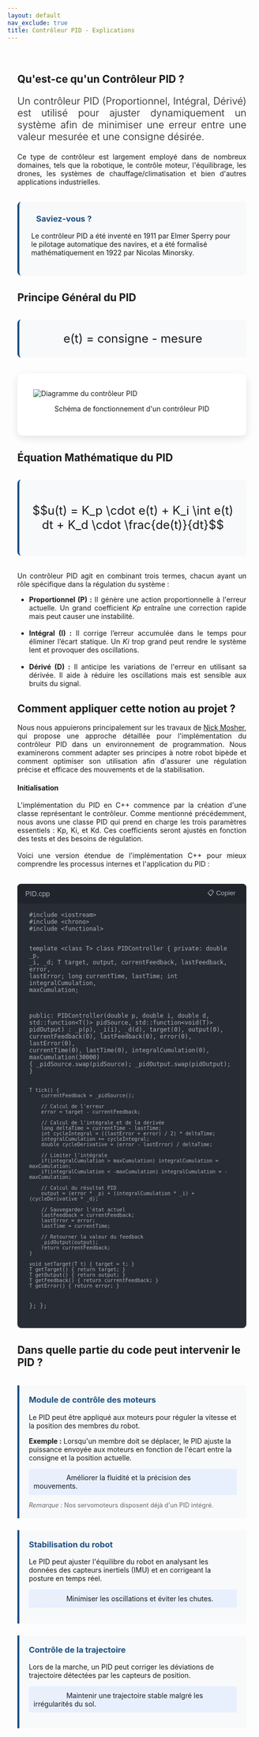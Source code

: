 ```yaml
---
layout: default
nav_exclude: true
title: Contrôleur PID - Explications
---
```


<!-- KaTeX CDN -->
<link rel="stylesheet" href="https://cdn.jsdelivr.net/npm/katex@0.16.8/dist/katex.min.css">
<script defer src="https://cdn.jsdelivr.net/npm/katex@0.16.8/dist/katex.min.js"></script>
<script defer src="https://cdn.jsdelivr.net/npm/katex@0.16.8/dist/contrib/auto-render.min.js"
    onload="renderMathInElement(document.body);"></script>

<style>
:root {
    --primary-color:rgb(28, 80, 131);
    --secondary-color:rgb(28, 80, 131);;
    --accent-color: rgb(28, 80, 131);;
}

.pid-container {
    max-width: 1200px;
    margin: 0 auto;
    padding: 20px;
}

.pid-equation {
    background-color: white;
    border-radius: 10px;
    padding: 2rem;
    box-shadow: 0 5px 15px rgba(0,0,0,0.1);
    margin: 2rem 0;
    border-left: 5px solid var(--accent-color);
}

.math-equation {
    font-size: 1.5rem;
    text-align: center;
    margin: 2rem 0;
    padding: 1.5rem;
    background-color: #f8f9fa;
    border-radius: 8px;
    border-left: 4px solid var(--primary-color);
}

.diagram-container {
    background-color: white;
    padding: 2rem;
    border-radius: 10px;
    box-shadow: 0 5px 15px rgba(0,0,0,0.1);
    margin: 2rem 0;
}

.did-you-know {
    background-color: #f8f9fa;
    border-left: 4px solid var(--primary-color);
    border-radius: 8px;
    padding: 1.5rem;
    margin: 2rem 0;
}

.pid-application {
    display: flex;
    flex-direction: column;
    gap: 1.5rem;
}

.application-card {
    background: #f8f9fa;
    border-left: 4px solid rgb(28, 80, 131);
    padding: 1.2rem;
    border-radius: 0 4px 4px 0;
}

.application-card h3 {
    margin-top: 0;
    color: rgb(28, 80, 131);
}

.goal {
    background: #e8f0fe;
    padding: 0.6rem;
    border-radius: 4px;
    margin: 0.8rem 0;
}

.goal .label {
    font-weight: bold;
    color: rgb(240, 240, 240);
}

.note {
    font-size: 0.9em;
    color: #666;
    margin-top: 0.8rem;
}

.did-you-know h3 {
    color: var(--primary-color);
    margin-top: 0;
}

.did-you-know i {
    margin-right: 10px;
}

.justified-text {
    text-align: justify;
}

.code-container {
    background-color: #282c34;
    color: #abb2bf;
    border-radius: 8px;
    padding: 1.5rem;
    font-family: 'Consolas', 'Monaco', monospace;
    margin: 2rem 0;
    position: relative;
}

.code-header {
    background-color: #21252b;
    padding: 0.5rem 1rem;
    border-radius: 8px 8px 0 0;
    margin: -1.5rem -1.5rem 1rem -1.5rem;
    display: flex;
    justify-content: space-between;
    align-items: center;
    color: #abb2bf;
    font-family: sans-serif;
}

.code-header button:hover {
    color: white;
}

pre {
    margin: 0;
    white-space: pre-wrap;
}

.lead {
    font-size: 1.25rem;
    font-weight: 300;
}

code {
    font-family: inherit;
}

hr {
    border: none;
    height: 2px;
    background: linear-gradient(90deg, var(--primary-color), rgba(28, 80, 131, 0.2));
    margin: 1.5rem 0;
}

</style>

<div class="pid-container">
    <!-- Introduction -->
    <section id="introduction">
        <h2>Qu'est-ce qu'un Contrôleur PID ?</h2>
        <p class="lead justified-text">
            Un contrôleur PID (Proportionnel, Intégral, Dérivé) est utilisé pour ajuster dynamiquement un système afin de minimiser une erreur entre une valeur mesurée et une consigne désirée.
        </p>
        <p class="justified-text">
            Ce type de contrôleur est largement employé dans de nombreux domaines, tels que la robotique, le contrôle moteur, l'équilibrage, les drones, les systèmes de chauffage/climatisation et bien d'autres applications industrielles.
        </p>
        <div class="did-you-know">
            <h3><i class="bi bi-lightbulb"></i> Saviez-vous ?</h3>
            <p>
                Le contrôleur PID a été inventé en 1911 par Elmer Sperry pour le pilotage automatique des navires, et a été formalisé mathématiquement en 1922 par Nicolas Minorsky.
            </p>
        </div>
    </section>
    <!-- Principe Général du PID -->
    <section id="principe">
        <h2>Principe Général du PID</h2>
        <div class="math-equation">
            e(t) = consigne - mesure
        </div>
        <div class="diagram-container">
            <img src="{{ site.baseurl }}/assets/img/etude_algo/pid.jpg" alt="Diagramme du contrôleur PID" class="img-fluid">
            <p class="text-muted" style="text-align: center;">Schéma de fonctionnement d'un contrôleur PID</p>
        </div>
        <h2>Équation Mathématique du PID</h2>
        <div class="math-equation">
            <p>$$u(t) = K_p \cdot e(t) + K_i \int e(t) dt + K_d \cdot \frac{de(t)}{dt}$$</p>
        </div>
        <p class="justified-text">
            Un contrôleur PID agit en combinant trois termes, chacun ayant un rôle spécifique dans la régulation du système :
        </p>
        <ul class="justified-text">
            <li><strong>Proportionnel (P) :</strong> Il génère une action proportionnelle à l'erreur actuelle. Un grand coefficient <em>Kp</em> entraîne une correction rapide mais peut causer une instabilité.</li><br>
            <li><strong>Intégral (I) :</strong> Il corrige l’erreur accumulée dans le temps pour éliminer l’écart statique. Un <em>Ki</em> trop grand peut rendre le système lent et provoquer des oscillations.</li><br>
            <li><strong>Dérivé (D) :</strong> Il anticipe les variations de l'erreur en utilisant sa dérivée. Il aide à réduire les oscillations mais est sensible aux bruits du signal.</li>
        </ul>
    </section>
    <!-- Application au projet -->
    <section id="application_projet">
        <h2>Comment appliquer cette notion au projet ?</h2>
        <p style="text-align: justify;"> Nous nous appuierons principalement sur les travaux de <a href="https://github.com/nicholastmosher/PID" target="_blank">Nick Mosher</a>, qui propose une approche détaillée pour l'implémentation du contrôleur PID dans un environnement de programmation. Nous examinerons comment adapter ses principes à notre robot bipède et comment optimiser son utilisation afin d'assurer une régulation précise et efficace des mouvements et de la stabilisation. </p>
        <h4><strong>Initialisation</strong></h4>
        <div class="justified-text">
        L'implémentation du PID en C++ commence par la création d'une classe représentant le contrôleur. Comme mentionné précédemment, nous avons une classe PID qui prend en charge les trois paramètres essentiels : Kp, Ki, et Kd. Ces coefficients seront ajustés en fonction des tests et des besoins de régulation.<br><br>
        Voici une version étendue de l'implémentation C++ pour mieux comprendre les processus internes et l'application du PID :</div>
        <div class="code-container">
            <div class="code-header">
                <span>PID.cpp</span>
                <button onclick="copyCode()" style="background:none;border:none;color:inherit;cursor:pointer;">📋 Copier</button>
            </div>
            <pre><code>#include &lt;iostream&gt;
#include &lt;chrono&gt;
#include &lt;functional&gt;

template &lt;class T&gt;
class PIDController {
private:
    double _p, _i, _d;
    T target, output, currentFeedback, lastFeedback, error, lastError;
    long currentTime, lastTime;
    int integralCumulation, maxCumulation;
    
public:
    PIDController(double p, double i, double d, std::function<T()> pidSource, std::function<void(T)> pidOutput)
        : _p(p), _i(i), _d(d), target(0), output(0), currentFeedback(0), lastFeedback(0), error(0), lastError(0),
          currentTime(0), lastTime(0), integralCumulation(0), maxCumulation(30000) {
        _pidSource.swap(pidSource);
        _pidOutput.swap(pidOutput);
    }

    T tick() {
        currentFeedback = _pidSource();
        
        // Calcul de l'erreur
        error = target - currentFeedback;

        // Calcul de l'intégrale et de la dérivée
        long deltaTime = currentTime - lastTime;
        int cycleIntegral = ((lastError + error) / 2) * deltaTime;
        integralCumulation += cycleIntegral;
        double cycleDerivative = (error - lastError) / deltaTime;

        // Limiter l'intégrale
        if(integralCumulation > maxCumulation) integralCumulation = maxCumulation;
        if(integralCumulation < -maxCumulation) integralCumulation = -maxCumulation;

        // Calcul du résultat PID
        output = (error * _p) + (integralCumulation * _i) + (cycleDerivative * _d);
        
        // Sauvegarder l'état actuel
        lastFeedback = currentFeedback;
        lastError = error;
        lastTime = currentTime;

        // Retourner la valeur du feedback
        _pidOutput(output);
        return currentFeedback;
    }

    void setTarget(T t) { target = t; }
    T getTarget() { return target; }
    T getOutput() { return output; }
    T getFeedback() { return currentFeedback; }
    T getError() { return error; }
};
};</code></pre>
        </div>
<h2>Dans quelle partie du code peut intervenir le PID ?</h2><br>

<div class="pid-application">
    <div class="application-card">
        <h3>Module de contrôle des moteurs</h3>
        <p>Le PID peut être appliqué aux moteurs pour réguler la vitesse et la position des membres du robot.</p>
        <p><strong>Exemple :</strong> Lorsqu'un membre doit se déplacer, le PID ajuste la puissance envoyée aux moteurs en fonction de l'écart entre la consigne et la position actuelle.</p>
        <div class="goal">
            <span class="label">Objectif :</span> Améliorer la fluidité et la précision des mouvements.
        </div>
        <div class="note">
            <em>Remarque :</em> Nos servomoteurs disposent déjà d'un PID intégré.
        </div>
    </div>
    <div class="application-card">
        <h3>Stabilisation du robot</h3>
        <p>Le PID peut ajuster l'équilibre du robot en analysant les données des capteurs inertiels (IMU) et en corrigeant la posture en temps réel.</p>
        <div class="goal">
            <span class="label">Objectif :</span> Minimiser les oscillations et éviter les chutes.
        </div>
    </div>
    <div class="application-card">
        <h3>Contrôle de la trajectoire</h3>
        <p>Lors de la marche, un PID peut corriger les déviations de trajectoire détectées par les capteurs de position.</p>
        <div class="goal">
            <span class="label">Objectif :</span> Maintenir une trajectoire stable malgré les irrégularités du sol.
        </div>
    </div>
</div>


<script>
function copyCode() {
    const code = document.querySelector('.code-container code').innerText;
    navigator.clipboard.writeText(code);
    
    // Feedback visuel
    const button = document.querySelector('.code-header button');
    const originalText = button.innerHTML;
    button.innerHTML = '✓ Copié!';

    setTimeout(() => {
        button.innerHTML = originalText;
    }, 2000);
}
</script>
